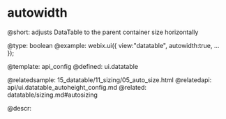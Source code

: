 autowidth
=============


@short: adjusts DataTable to the parent container size horizontally
	

@type: boolean
@example:
webix.ui({
	view:"datatable",
	autowidth:true,
	...
});


@template:	api_config
@defined:	ui.datatable	

@relatedsample:
	15_datatable/11_sizing/05_auto_size.html
@relatedapi:
	api/ui.datatable_autoheight_config.md
@related:
	datatable/sizing.md#autosizing

@descr:


